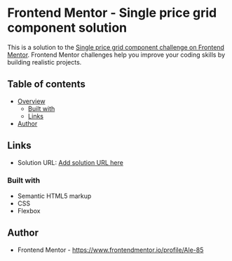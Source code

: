 # Frontend Mentor - Single price grid component solution

This is a solution to the [Single price grid component challenge on Frontend Mentor](https://www.frontendmentor.io/challenges/single-price-grid-component-5ce41129d0ff452fec5abbbc). Frontend Mentor challenges help you improve your coding skills by building realistic projects.

## Table of contents

- [Overview](#overview)
  - [Built with](#built-with)
  - [Links](#link)
- [Author](#author)

## Links

- Solution URL: [Add solution URL here](https://your-solution-url.com)


### Built with

- Semantic HTML5 markup
- CSS 
- Flexbox


## Author

- Frontend Mentor -  https://www.frontendmentor.io/profile/Ale-85

